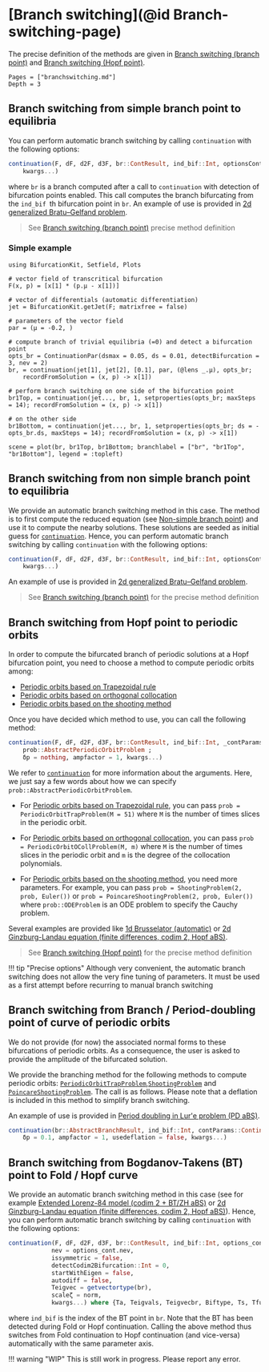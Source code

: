 # [Branch switching](@id Branch-switching-page)

The precise definition of the methods are given in [Branch switching (branch point)](@ref) and [Branch switching (Hopf point)](@ref).

```@contents
Pages = ["branchswitching.md"]
Depth = 3
```

## Branch switching from simple branch point to equilibria

You can perform automatic branch switching by calling `continuation` with the following options:

```julia
continuation(F, dF, d2F, d3F, br::ContResult, ind_bif::Int, optionsCont::ContinuationPar;
	kwargs...)
```

where `br` is a branch computed after a call to `continuation` with detection of bifurcation points enabled. This call computes the branch bifurcating from the `ind_bif `th bifurcation point in `br`. An example of use is provided in [2d generalized Bratu–Gelfand problem](@ref).

> See [Branch switching (branch point)](@ref) precise method definition

### Simple example

```@example TUT1
using BifurcationKit, Setfield, Plots

# vector field of transcritical bifurcation
F(x, p) = [x[1] * (p.μ - x[1])]

# vector of differentials (automatic differentiation)
jet = BifurcationKit.getJet(F; matrixfree = false)

# parameters of the vector field
par = (μ = -0.2, )

# compute branch of trivial equilibria (=0) and detect a bifurcation point
opts_br = ContinuationPar(dsmax = 0.05, ds = 0.01, detectBifurcation = 3, nev = 2)
br, = continuation(jet[1], jet[2], [0.1], par, (@lens _.μ), opts_br;
	recordFromSolution = (x, p) -> x[1])
	
# perform branch switching on one side of the bifurcation point
br1Top, = continuation(jet..., br, 1, setproperties(opts_br; maxSteps = 14); recordFromSolution = (x, p) -> x[1])

# on the other side
br1Bottom, = continuation(jet..., br, 1, setproperties(opts_br; ds = -opts_br.ds, maxSteps = 14); recordFromSolution = (x, p) -> x[1])

scene = plot(br, br1Top, br1Bottom; branchlabel = ["br", "br1Top", "br1Bottom"], legend = :topleft)
```


## Branch switching from non simple branch point to equilibria

We provide an automatic branch switching method in this case. The method is to first compute the reduced equation (see [Non-simple branch point](@ref)) and use it to compute the nearby solutions. These solutions are seeded as initial guess for [`continuation`](@ref). Hence, you can perform automatic branch switching by calling `continuation` with the following options:

```julia
continuation(F, dF, d2F, d3F, br::ContResult, ind_bif::Int, optionsCont::ContinuationPar;
	kwargs...)
```

An example of use is provided in [2d generalized Bratu–Gelfand problem](@ref).

> See [Branch switching (branch point)](@ref) for the precise method definition

## Branch switching from Hopf point to periodic orbits

In order to compute the bifurcated branch of periodic solutions at a Hopf bifurcation point, you need to choose a method to compute periodic orbits among:

- [Periodic orbits based on Trapezoidal rule](@ref)
- [Periodic orbits based on orthogonal collocation](@ref)
- [Periodic orbits based on the shooting method](@ref)

Once you have decided which method to use, you can call the following method:

```julia
continuation(F, dF, d2F, d3F, br::ContResult, ind_bif::Int, _contParams::ContinuationPar,
	prob::AbstractPeriodicOrbitProblem ;
	δp = nothing, ampfactor = 1, kwargs...)
```

We refer to [`continuation`](@ref) for more information about the arguments. Here, we just say a few words about how we can specify `prob::AbstractPeriodicOrbitProblem`.

- For [Periodic orbits based on Trapezoidal rule](@ref), you can pass `prob = PeriodicOrbitTrapProblem(M = 51)` where `M` is the number of times slices in the periodic orbit.

- For [Periodic orbits based on orthogonal collocation](@ref), you can pass `prob = PeriodicOrbitOCollProblem(M, m)` where `M` is the number of times slices in the periodic orbit and `m` is the degree of the collocation polynomials.

- For [Periodic orbits based on the shooting method](@ref), you need more parameters. For example, you can pass `prob = ShootingProblem(2, prob, Euler())` or `prob = PoincareShootingProblem(2, prob, Euler())` where `prob::ODEProblem` is an ODE problem to specify the Cauchy problem.

Several examples are provided like [1d Brusselator (automatic)](@ref) or [2d Ginzburg-Landau equation (finite differences, codim 2, Hopf aBS)](@ref).

> See [Branch switching (Hopf point)](@ref) for the precise method definition

!!! tip "Precise options"
    Although very convenient, the automatic branch switching does not allow the very fine tuning of parameters. It must be used as a first attempt before recurring to manual branch switching

## Branch switching from Branch / Period-doubling point of curve of periodic orbits

We do not provide (for now) the associated normal forms to these bifurcations of periodic orbits. As a consequence, the user is asked to provide the amplitude of the bifurcated solution.

We provide the branching method for the following methods to compute periodic orbits: [`PeriodicOrbitTrapProblem`](@ref),[`ShootingProblem`](@ref) and [`PoincareShootingProblem`](@ref). The call is as follows. Please note that a deflation is included in this method to simplify branch switching.

An example of use is provided in [Period doubling in Lur'e problem (PD aBS)](@ref).

```julia
continuation(br::AbstractBranchResult, ind_bif::Int, contParams::ContinuationPar;
	δp = 0.1, ampfactor = 1, usedeflation = false, kwargs...)
```

## Branch switching from Bogdanov-Takens (BT) point to Fold / Hopf curve

We provide an automatic branch switching method in this case (see for example [Extended Lorenz-84 model (codim 2 + BT/ZH aBS)](@ref) or [2d Ginzburg-Landau equation (finite differences, codim 2, Hopf aBS)](@ref)). Hence, you can perform automatic branch switching by calling `continuation` with the following options:

```julia
continuation(F, dF, d2F, d3F, br::ContResult, ind_bif::Int, options_cont::ContinuationPar = br.contparams; Jᵗ = nothing, δ::Real = 1e-8, δp = nothing, ampfactor::Real = 1,
			nev = options_cont.nev,
			issymmetric = false,
			detectCodim2Bifurcation::Int = 0,
			startWithEigen = false,
			autodiff = false,
			Teigvec = getvectortype(br),
			scaleζ = norm,
			kwargs...) where {Ta, Teigvals, Teigvecbr, Biftype, Ts, Tfunc <: AbstractProblemMinimallyAugmented, Tpar, Tl <: Lens}
```

where `ind_bif` is the index of the BT point in `br`. Note that the BT has been detected during Fold or Hopf continuation. Calling the above method thus switches from Fold continuation to Hopf continuation (and vice-versa) automatically with the same parameter axis.

!!! warning "WIP"
    This is still work in progress. Please report any error.
